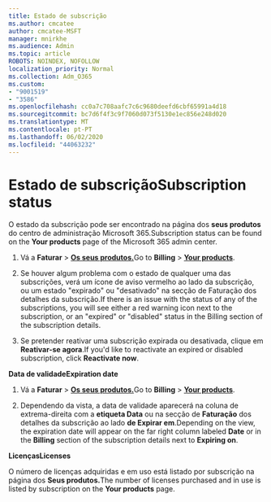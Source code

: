 ```yaml
---
title: Estado de subscrição
ms.author: cmcatee
author: cmcatee-MSFT
manager: mnirkhe
ms.audience: Admin
ms.topic: article
ROBOTS: NOINDEX, NOFOLLOW
localization_priority: Normal
ms.collection: Adm_O365
ms.custom:
- "9001519"
- "3586"
ms.openlocfilehash: cc0a7c708aafc7c6c9680deefd6cbf65991a4d18
ms.sourcegitcommit: bc7d6f4f3c9f7060d073f5130e1ec856e248d020
ms.translationtype: MT
ms.contentlocale: pt-PT
ms.lasthandoff: 06/02/2020
ms.locfileid: "44063232"
---
```

# <a name="subscription-status"></a><span data-ttu-id="7aa7d-102">Estado de subscrição</span><span class="sxs-lookup"><span data-stu-id="7aa7d-102">Subscription status</span></span>

<span data-ttu-id="7aa7d-103">O estado da subscrição pode ser encontrado na página dos **seus produtos** do centro de administração Microsoft 365.</span><span class="sxs-lookup"><span data-stu-id="7aa7d-103">Subscription status can be found on the **Your products** page of the Microsoft 365 admin center.</span></span>

1. <span data-ttu-id="7aa7d-104">Vá a **Faturar**  >  **[Os seus produtos.](https://go.microsoft.com/fwlink/p/?linkid=842054)**</span><span class="sxs-lookup"><span data-stu-id="7aa7d-104">Go to **Billing** > **[Your products](https://go.microsoft.com/fwlink/p/?linkid=842054)**.</span></span>

2. <span data-ttu-id="7aa7d-105">Se houver algum problema com o estado de qualquer uma das subscrições, verá um ícone de aviso vermelho ao lado da subscrição, ou um estado "expirado" ou "desativado" na secção de Faturação dos detalhes da subscrição.</span><span class="sxs-lookup"><span data-stu-id="7aa7d-105">If there is an issue with the status of any of the subscriptions, you will see either a red warning icon next to the subscription, or an "expired" or "disabled" status in the Billing section of the subscription details.</span></span>

3. <span data-ttu-id="7aa7d-106">Se pretender reativar uma subscrição expirada ou desativada, clique em **Reativar-se agora**.</span><span class="sxs-lookup"><span data-stu-id="7aa7d-106">If you'd like to reactivate an expired or disabled subscription, click **Reactivate now**.</span></span>

<span data-ttu-id="7aa7d-107">**Data de validade**</span><span class="sxs-lookup"><span data-stu-id="7aa7d-107">**Expiration date**</span></span>

1. <span data-ttu-id="7aa7d-108">Vá a **Faturar**  >  **[Os seus produtos.](https://go.microsoft.com/fwlink/p/?linkid=842054)**</span><span class="sxs-lookup"><span data-stu-id="7aa7d-108">Go to **Billing** > **[Your products](https://go.microsoft.com/fwlink/p/?linkid=842054)**.</span></span>

2. <span data-ttu-id="7aa7d-109">Dependendo da vista, a data de validade aparecerá na coluna de extrema-direita com a **etiqueta Data** ou na secção de **Faturação** dos detalhes da subscrição ao lado **de Expirar em**.</span><span class="sxs-lookup"><span data-stu-id="7aa7d-109">Depending on the view, the expiration date will appear on the far right column labeled **Date** or in the **Billing** section of the subscription details next to **Expiring on**.</span></span>

<span data-ttu-id="7aa7d-110">**Licenças**</span><span class="sxs-lookup"><span data-stu-id="7aa7d-110">**Licenses**</span></span>

<span data-ttu-id="7aa7d-111">O número de licenças adquiridas e em uso está listado por subscrição na página dos **Seus produtos.**</span><span class="sxs-lookup"><span data-stu-id="7aa7d-111">The number of licenses purchased and in use is listed by subscription on the **Your products** page.</span></span>

